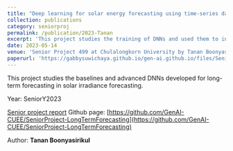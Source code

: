 ```yaml
---
title: "Deep learning for solar energy forecasting using time-series data"
collection: publications
category: seniorproj
permalink: /publication/2023-Tanan
excerpt: 'This project studies the training of DNNs and used them to infer solar irradiance from a CUEE Dataset.'
date: 2023-05-14
venue: 'Senior Project 499 at Chulalongkorn University by Tanan Boonyasirikul' 
paperurl: 'https://gabbysuwichaya.github.io/gen-ai.github.io/files/SeniorProjects/2023Tanan/499.pdf' 
---
```


This project studies the baselines and advanced DNNs developed for long-term forecasting in solar irradiance forecasting. 

Year: SeniorY2023

[Senior project report](https://drive.google.com/file/d/12Ymq_RUfx6PuU24alkB63ZFYjn7aUboa/view?usp=sharing) 
Github page: [https://github.com/GenAI-CUEE/SeniorProject-LongTermForecasting](https://github.com/GenAI-CUEE/SeniorProject-LongTermForecasting) 

Author: **Tanan Boonyasirikul**
